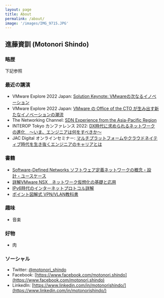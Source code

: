 ```yaml
---
layout: page
title: About
permalink: /about/
image: '/images/IMG_9715.JPG'
---
```


## 進藤資訓 (Motonori Shindo)

### 略歴

下記参照

### 最近の講演

- VMware Explore 2022 Japan: [Solution Keynote: VMwareの次なるイノベーション](https://www.vmware.com/explore/jp/content/sess/VI22290.html)
- VMware Explore 2022 Japan: [VMware の Office of the CTO が生み出す新たなイノベーションの潮流](https://www.vmware.com/explore/jp/content/sess/VI21262.html)
- The Networking Channel: [SDN Experience from the Asia-Pacific Region](https://www.youtube.com/watch?v=G5NKhaMj4LA)
- INTEROP Tokyo カンファレンス 2022: [DX時代に求められるネットワークの進化　～いま、エンジニアは何をすべきか～](https://f2ff.jp/introduction/6154?event_id=conf-2022-06)
- JAC Digital オンラインセミナー: [マルチプラットフォームやクラウドネイティブ時代を生き抜くエンジニアのキャリアとは](https://www.jac-digital.jp/topics/1705.html)

### 書籍

- [Software-Defined Networks ソフトウェア定義ネットワークの概念・設計・ユースケース](https://www.amazon.co.jp/gp/product/B09ZYDSSYB/)
- [詳解VMware NSX　ネットワーク仮想化の基礎と応用 ](https://www.amazon.co.jp/gp/product/B00UL14E3C/)
- [IPv6時代のインターネットプロトコル詳解](https://www.amazon.co.jp/dp/4839910596/)
- [ポイント図解式 VPN/VLAN教科書](https://www.amazon.co.jp/dp/4756131913/)

### 趣味

- 音楽

### 好物

- 肉

### ソーシャル

- Twitter: [@motonori_shindo](https://twitter.com/motonori_shindo)
- Facebook: [https://www.facebook.com/motonori.shindo](https://www.facebook.com/motonori.shindo)
- LinkedIn: [https://www.linkedin.com/in/motonorishindo/](https://www.linkedin.com/in/motonorishindo/)
